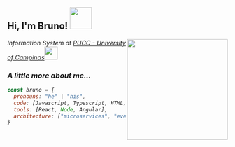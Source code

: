 <h2> Hi, I'm Bruno! <img src="https://media.giphy.com/media/KcWdO5QnBY8vu5odJO/giphy.gif" width="50"></h2>

<img align='right' src="https://assets.b9.com.br/wp-content/uploads/2015/05/starbucks-gif-grande.gif" width="230" border-radius="50px">
<p><em>Information System at <a href="https://www.puc-campinas.edu.br">PUCC - University of Campinas</a><img src="https://media.giphy.com/media/fYSnHlufseco8Fh93Z/giphy.gif" width="30">

### A little more about me...  
```javascript
const bruno = {
  pronouns: "he" | "his",
  code: [Javascript, Typescript, HTML, CSS, Python, Java],
  tools: [React, Node, Angular],
  architecture: ["microservices", "event-driven", "design system pattern"],
}
```
